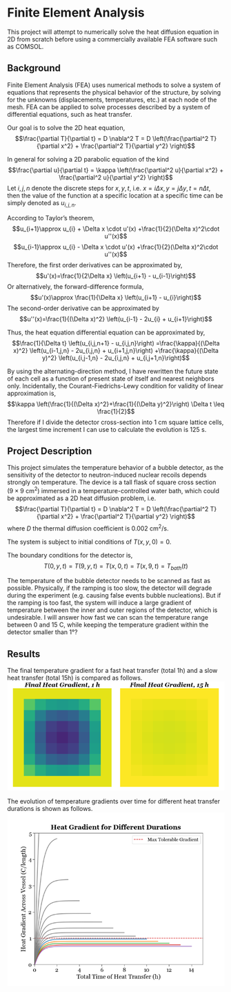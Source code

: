 # Finite Element Analysis 
This project will attempt to numerically solve the heat diffusion equation in 2D from scratch before using a commercially available FEA software such as COMSOL. 

## Background
Finite Element Analysis (FEA) uses numerical methods to solve a system of equations that represents the physical behavior of the structure, by solving for the unknowns (displacements, temperatures, etc.) at each node of the mesh. FEA can be applied to solve processes described by a system of differential equations, such as heat transfer.

Our goal is to solve the 2D heat equation,
$$\frac{\partial T}{\partial t} = D \nabla^2 T = D \left(\frac{\partial^2 T}{\partial x^2} + \frac{\partial^2 T}{\partial y^2} \right)$$

In general for solving a 2D parabolic equation of the kind
$$\frac{\partial u}{\partial t} = \kappa \left(\frac{\partial^2 u}{\partial x^2} + \frac{\partial^2 u}{\partial y^2} \right)$$
Let $i, j, n$ denote the discrete steps for $x, y, t$, i.e. $x=i\Delta x, y=j\Delta y, t=n\Delta t$, then the value of the function at a specific location at a specific time can be simply denoted as $u_{i,j,n}$.

According to Taylor’s theorem,
$$u_{i+1}\approx u_{i} + \Delta x \cdot u'(x) +\frac{1}{2}(\Delta x)^2\cdot u''(x)$$
$$u_{i-1}\approx u_{i} - \Delta x \cdot u'(x) +\frac{1}{2}(\Delta x)^2\cdot u''(x)$$
Therefore, the first order derivatives can be approximated by,
$$u'(x)=\frac{1}{2\Delta x} \left(u_{i+1} - u_{i-1}\right)$$
Or alternatively, the forward-difference formula,
$$u'(x)\approx \frac{1}{\Delta x} \left(u_{i+1} - u_{i}\right)$$
The second-order derivative can be approximated by
$$u''(x)=\frac{1}{(\Delta x)^2} \left(u_{i-1} -  2u_{i} + u_{i+1}\right)$$

Thus, the heat equation differential equation can be approximated by,
$$\frac{1}{\Delta t} \left(u_{i,j,n+1} -  u_{i,j,n}\right) =\frac{\kappa}{(\Delta x)^2} \left(u_{i-1,j,n} -  2u_{i,j,n} + u_{i+1,j,n}\right) +\frac{\kappa}{(\Delta y)^2} \left(u_{i,j-1,n} -  2u_{i,j,n} + u_{i,j+1,n}\right)$$

By using the alternating-direction method, I have rewritten the future state of each cell as a function of present state of itself and nearest neighbors only. Incidentally, the Courant-Fiedrichs-Lewy condition for validity of linear approximation is,
$$\kappa \left(\frac{1}{(\Delta x)^2}+\frac{1}{(\Delta y)^2}\right) \Delta t \leq \frac{1}{2}$$
Therefore if I divide the detector cross-section into $1$ cm square lattice cells, the largest time increment I can use to calculate the evolution is $125$ s.

## Project Description
This project simulates the temperature behavior of a bubble detector, as the sensitivity of the detector to neutron-induced nuclear recoils depends strongly on temperature. The device is a tall flask of square cross section ($9 \times 9$ cm$^2$) immersed in a temperature-controlled water bath, which could be approximated as a 2D heat diffusion problem, i.e. 
$$\frac{\partial T}{\partial t} = D \nabla^2 T = D \left(\frac{\partial^2 T}{\partial x^2} + \frac{\partial^2 T}{\partial y^2} \right)$$
where $D$ the thermal diffusion coefficient is $0.002$ cm$^2$/s.

The system is subject to initial conditions of $T(x,y,0) = 0$.

The boundary conditions for the detector is,
$$T(0,y,t) = T(9,y,t) = T(x,0,t) = T(x,9,t) = T_{bath}(t)$$

The temperature of the bubble detector needs to be scanned as fast as possible. Physically, if the ramping is too slow, the detector will degrade during the experiment (e.g. causing false events bubble nucleations). But if the ramping is too fast, the system will induce a large gradient of temperature between the inner and outer regions of the detector, which is undesirable. I will answer how fast we can scan the temperature range between $0$ and $15$ C, while keeping the temperature gradient within the detector smaller than 1°? 

## Results
The final temperature gradient for a fast heat transfer (total 1h) and a slow heat transfer (total 15h) is compared as follows.
![last_shots](./plots/last_shots.png)

The evolution of temperature gradients over time for different heat transfer durations is shown as follows.
![temp_gradients](./plots/temp_gradients.png)

